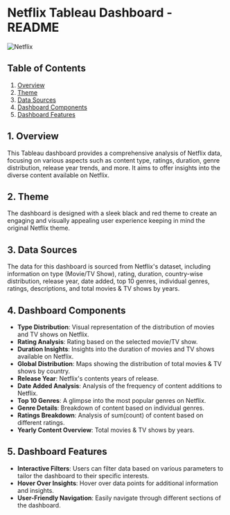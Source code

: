 # Netflix Tableau Dashboard - README

![Netflix](https://github.com/SnehShah17/Netflix_Tableau_Dashboard/assets/75317219/efcecc07-040f-4955-bc4c-9c2847e2a54e)

## Table of Contents
1. [Overview](#1-overview)
2. [Theme](#2-theme)
3. [Data Sources](#3-data-sources)
4. [Dashboard Components](#4-dashboard-components)
5. [Dashboard Features](#5-dashboard-features)

## 1. Overview

This Tableau dashboard provides a comprehensive analysis of Netflix data, focusing on various aspects such as content type, ratings, duration, genre distribution, release year trends, and more. It aims to offer insights into the diverse content available on Netflix.

## 2. Theme

The dashboard is designed with a sleek black and red theme to create an engaging and visually appealing user experience keeping in mind the original Netflix theme.

## 3. Data Sources

The data for this dashboard is sourced from Netflix's  dataset, including information on type (Movie/TV Show), rating, duration, country-wise distribution, release year, date added, top 10 genres, individual genres, ratings, descriptions, and total movies & TV shows by years.

## 4. Dashboard Components

- **Type Distribution**: Visual representation of the distribution of movies and TV shows on Netflix.
- **Rating Analysis**: Rating based on the selected movie/TV show.
- **Duration Insights**: Insights into the duration of movies and TV shows available on Netflix.
- **Global Distribution**: Maps showing the distribution of total movies & TV shows by country.
- **Release Year**: Netflix's contents years of release.
- **Date Added Analysis**: Analysis of the frequency of content additions to Netflix.
- **Top 10 Genres**: A glimpse into the most popular genres on Netflix.
- **Genre Details**: Breakdown of content based on individual genres.
- **Ratings Breakdown**: Analysis of sum(count) of content based on different ratings.
- **Yearly Content Overview**: Total movies & TV shows by years.

## 5. Dashboard Features

- **Interactive Filters**: Users can filter data based on various parameters to tailor the dashboard to their specific interests.
- **Hover Over Insights**: Hover over data points for additional information and insights.
- **User-Friendly Navigation**: Easily navigate through different sections of the dashboard.

